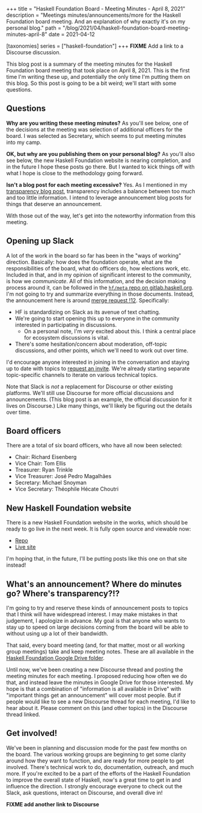 +++
title = "Haskell Foundation Board - Meeting Minutes - April 8, 2021"
description = "Meetings minutes/announcements/more for the Haskell Foundation board meeting. And an explanation of why exactly it's on my personal blog."
path = "/blog/2021/04/haskell-foundation-board-meeting-minutes-april-8"
date = 2021-04-12

[taxonomies]
series = ["haskell-foundation"]
+++
**FIXME** Add a link to a Discourse discussion.

This blog post is a summary of the meeting minutes for the Haskell Foundation board meeting that took place on April 8, 2021. This is the first time I'm writing these up, and potentially the only time I'm putting them on this blog. So this post is going to be a bit weird; we'll start with some questions.

## Questions

__Why are you writing these meeting minutes?__ As you'll see below, one of the decisions at the meeting was selection of additional officers for the board. I was selected as Secretary, which seems to put meeting minutes into my camp.

__OK, but why are you publishing them on your personal blog?__ As you'll also see below, the new Haskell Foundation website is nearing completion, and in the future I hope these posts go there. But I wanted to kick things off with what I hope is close to the methodology going forward.

__Isn't a blog post for each meeting excessive?__ Yes. As I mentioned in my [transparency blog post](@/blog/transparency.md), transparency includes a balance between too much and too little information. I intend to leverage announcement blog posts for things that deserve an announcement.

With those out of the way, let's get into the noteworthy information from this meeting.

## Opening up Slack

A lot of the work in the board so far has been in the "ways of working" direction. Basically: how does the foundation operate, what are the responsibilities of the board, what do officers do, how elections work, etc. Included in that, and in my opinion of significant interest to the community, is how we _communicate_. All of this information, and the decision making process around it, can be followed in the [`hf/meta` repo on gitlab.haskell.org](https://gitlab.haskell.org/hf/meta). I'm not going to try and summarize everything in those documents. Instead, the announcement here is around [merge request !12](https://gitlab.haskell.org/hf/meta/-/merge_requests/12). Specifically:

* HF is standardizing on Slack as its avenue of text chatting.
* We're going to start opening this up to everyone in the community interested in participating in discussions.
    * On a personal note, I'm _very_ excited about this. I think a central place for ecosystem discussions is vital.
* There's some hesitation/concern about moderation, off-topic discussions, and other points, which we'll need to work out over time.

I'd encourage anyone interested in joining in the conversation and staying up to date with topics to [request an invite](FIXME). We're already starting separate topic-specific channels to iterate on various technical topics.

Note that Slack is _not_ a replacement for Discourse or other existing platforms. We'll still use Discourse for more official discussions and announcements. (This blog post is an example, the official discussion for it lives on Discourse.) Like many things, we'll likely be figuring out the details over time.

## Board officers

There are a total of six board officers, who have all now been selected:

* Chair: Richard Eisenberg
* Vice Chair: Tom Ellis
* Treasurer: Ryan Trinkle
* Vice Treasurer: José Pedro Magalhães
* Secretary: Michael Snoyman
* Vice Secretary: Théophile Hécate Choutri

## New Haskell Foundation website

There is a new Haskell Foundation website in the works, which should be ready to go live in the next week. It is fully open source and viewable now:

* [Repo](https://github.com/haskellfoundation/haskell.foundation-redux)
* [Live site](http://obsidian.webhop.org:9000/)

I'm hoping that, in the future, I'll be putting posts like this one on that site instead!

## What's an announcement? Where do minutes go? Where's transparency?!?

I'm going to try and reserve these kinds of announcement posts to topics that I think will have widespread interest. I may make mistakes in that judgement, I apologize in advance. My goal is that anyone who wants to stay up to speed on large decisions coming from the board will be able to without using up a lot of their bandwidth.

That said, every board meeting (and, for that matter, most or all working group meetings) take and keep meeting notes. These are all available in the [Haskell Foundation Google Drive folder](FIXME).

Until now, we've been creating a new Discourse thread and posting the meeting minutes for each meeting. I proposed reducing how often we do that, and instead leave the minutes in Google Drive for those interested. My hope is that a combination of "information is all available in Drive" with "important things get an announcement" will cover most people. But if people would like to see a new Discourse thread for each meeting, I'd like to hear about it. Please comment on this (and other topics) in the Discourse thread linked.

## Get involved!

We've been in planning and discussion mode for the past few months on the board. The various working groups are beginning to get some clarity around how they want to function, and are ready for more people to get involved. There's technical work to do, documentation, outreach, and much more. If you're excited to be a part of the efforts of the Haskell Foundation to improve the overall state of Haskell, now's a great time to get in and influence the direction. I strongly encourage everyone to check out the Slack, ask questions, interact on Discourse, and overall dive in!

**FIXME add another link to Discourse**
